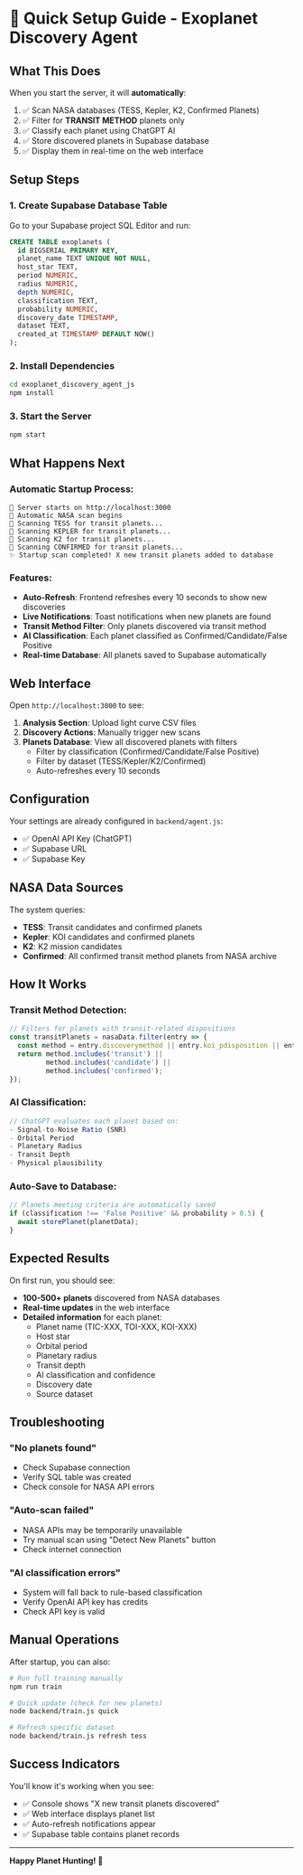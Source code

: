 # 🚀 Quick Setup Guide - Exoplanet Discovery Agent

## What This Does

When you start the server, it will **automatically**:

1. ✅ Scan NASA databases (TESS, Kepler, K2, Confirmed Planets)
2. ✅ Filter for **TRANSIT METHOD** planets only
3. ✅ Classify each planet using ChatGPT AI
4. ✅ Store discovered planets in Supabase database
5. ✅ Display them in real-time on the web interface

## Setup Steps

### 1. Create Supabase Database Table

Go to your Supabase project SQL Editor and run:

```sql
CREATE TABLE exoplanets (
  id BIGSERIAL PRIMARY KEY,
  planet_name TEXT UNIQUE NOT NULL,
  host_star TEXT,
  period NUMERIC,
  radius NUMERIC,
  depth NUMERIC,
  classification TEXT,
  probability NUMERIC,
  discovery_date TIMESTAMP,
  dataset TEXT,
  created_at TIMESTAMP DEFAULT NOW()
);
```

### 2. Install Dependencies

```bash
cd exoplanet_discovery_agent_js
npm install
```

### 3. Start the Server

```bash
npm start
```

## What Happens Next

### Automatic Startup Process:

```
🚀 Server starts on http://localhost:3000
🌠 Automatic NASA scan begins
📡 Scanning TESS for transit planets...
📡 Scanning KEPLER for transit planets...
📡 Scanning K2 for transit planets...
📡 Scanning CONFIRMED for transit planets...
✨ Startup scan completed! X new transit planets added to database
```

### Features:

- **Auto-Refresh**: Frontend refreshes every 10 seconds to show new discoveries
- **Live Notifications**: Toast notifications when new planets are found
- **Transit Method Filter**: Only planets discovered via transit method
- **AI Classification**: Each planet classified as Confirmed/Candidate/False Positive
- **Real-time Database**: All planets saved to Supabase automatically

## Web Interface

Open `http://localhost:3000` to see:

1. **Analysis Section**: Upload light curve CSV files
2. **Discovery Actions**: Manually trigger new scans
3. **Planets Database**: View all discovered planets with filters
   - Filter by classification (Confirmed/Candidate/False Positive)
   - Filter by dataset (TESS/Kepler/K2/Confirmed)
   - Auto-refreshes every 10 seconds

## Configuration

Your settings are already configured in `backend/agent.js`:
- ✅ OpenAI API Key (ChatGPT)
- ✅ Supabase URL
- ✅ Supabase Key

## NASA Data Sources

The system queries:
- **TESS**: Transit candidates and confirmed planets
- **Kepler**: KOI candidates and confirmed planets
- **K2**: K2 mission candidates
- **Confirmed**: All confirmed transit method planets from NASA archive

## How It Works

### Transit Method Detection:
```javascript
// Filters for planets with transit-related dispositions
const transitPlanets = nasaData.filter(entry => {
  const method = entry.discoverymethod || entry.koi_pdisposition || entry.toi_disposition;
  return method.includes('transit') ||
         method.includes('candidate') ||
         method.includes('confirmed');
});
```

### AI Classification:
```javascript
// ChatGPT evaluates each planet based on:
- Signal-to-Noise Ratio (SNR)
- Orbital Period
- Planetary Radius
- Transit Depth
- Physical plausibility
```

### Auto-Save to Database:
```javascript
// Planets meeting criteria are automatically saved
if (classification !== 'False Positive' && probability > 0.5) {
  await storePlanet(planetData);
}
```

## Expected Results

On first run, you should see:
- **100-500+ planets** discovered from NASA databases
- **Real-time updates** in the web interface
- **Detailed information** for each planet:
  - Planet name (TIC-XXX, TOI-XXX, KOI-XXX)
  - Host star
  - Orbital period
  - Planetary radius
  - Transit depth
  - AI classification and confidence
  - Discovery date
  - Source dataset

## Troubleshooting

### "No planets found"
- Check Supabase connection
- Verify SQL table was created
- Check console for NASA API errors

### "Auto-scan failed"
- NASA APIs may be temporarily unavailable
- Try manual scan using "Detect New Planets" button
- Check internet connection

### "AI classification errors"
- System will fall back to rule-based classification
- Verify OpenAI API key has credits
- Check API key is valid

## Manual Operations

After startup, you can also:

```bash
# Run full training manually
npm run train

# Quick update (check for new planets)
node backend/train.js quick

# Refresh specific dataset
node backend/train.js refresh tess
```

## Success Indicators

You'll know it's working when you see:
- ✅ Console shows "X new transit planets discovered"
- ✅ Web interface displays planet list
- ✅ Auto-refresh notifications appear
- ✅ Supabase table contains planet records

---

**Happy Planet Hunting! 🌌**
